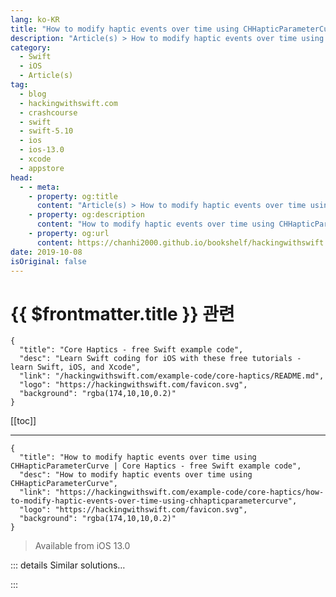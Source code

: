 ```yaml
---
lang: ko-KR
title: "How to modify haptic events over time using CHHapticParameterCurve"
description: "Article(s) > How to modify haptic events over time using CHHapticParameterCurve"
category:
  - Swift
  - iOS
  - Article(s)
tag: 
  - blog
  - hackingwithswift.com
  - crashcourse
  - swift
  - swift-5.10
  - ios
  - ios-13.0
  - xcode
  - appstore
head:
  - - meta:
    - property: og:title
      content: "Article(s) > How to modify haptic events over time using CHHapticParameterCurve"
    - property: og:description
      content: "How to modify haptic events over time using CHHapticParameterCurve"
    - property: og:url
      content: https://chanhi2000.github.io/bookshelf/hackingwithswift.com/example-code/core-haptics/how-to-modify-haptic-events-over-time-using-chhapticparametercurve.html
date: 2019-10-08
isOriginal: false
---
```


# {{ $frontmatter.title }} 관련

```component VPCard
{
  "title": "Core Haptics - free Swift example code",
  "desc": "Learn Swift coding for iOS with these free tutorials - learn Swift, iOS, and Xcode",
  "link": "/hackingwithswift.com/example-code/core-haptics/README.md",
  "logo": "https://hackingwithswift.com/favicon.svg",
  "background": "rgba(174,10,10,0.2)"
}
```

[[toc]]

---

```component VPCard
{
  "title": "How to modify haptic events over time using CHHapticParameterCurve | Core Haptics - free Swift example code",
  "desc": "How to modify haptic events over time using CHHapticParameterCurve",
  "link": "https://hackingwithswift.com/example-code/core-haptics/how-to-modify-haptic-events-over-time-using-chhapticparametercurve",
  "logo": "https://hackingwithswift.com/favicon.svg",
  "background": "rgba(174,10,10,0.2)"
}
```

> Available from iOS 13.0

<!-- TODO: 작성 -->

<!-- 
Core Haptics gives us extraordinary control over vibration events, including one-off taps (transient haptics), longer vibrations (continuous haptics), and shaped vibrations (haptic parameter curves).

For example, if you wanted to make a vibration that started strong and faded away, you would use import CoreHaptics and create a property to store the haptic engine:

```swift
var engine: CHHapticEngine?
```

Then you would spin up the haptic engine like this:

```swift
guard CHHapticEngine.capabilitiesForHardware().supportsHaptics else { return }

do {
    engine = try CHHapticEngine()
    try engine?.start()
} catch {
    print("There was an error creating the engine: \(error.localizedDescription)")
}
```

Finally, you need to run this code whenever you want your haptic to play

```swift
// create a dull, strong haptic
let sharpness = CHHapticEventParameter(parameterID: .hapticSharpness, value: 0)
let intensity = CHHapticEventParameter(parameterID: .hapticIntensity, value: 1)

// create a curve that fades from 1 to 0 over one second
let start = CHHapticParameterCurve.ControlPoint(relativeTime: 0, value: 1)
let end = CHHapticParameterCurve.ControlPoint(relativeTime: 1, value: 0)

// use that curve to control the haptic strength
let parameter = CHHapticParameterCurve(parameterID: .hapticIntensityControl, controlPoints: [start, end], relativeTime: 0)

// create a continuous haptic event starting immediately and lasting one second
let event = CHHapticEvent(eventType: .hapticContinuous, parameters: [sharpness, intensity], relativeTime: 0, duration: 1)

// now attempt to play the haptic, with our fading parameter
do {
    let pattern = try CHHapticPattern(events: [event], parameterCurves: [parameter])

    let player = try engine?.makePlayer(with: pattern)
    try player?.start(atTime: 0)
} catch {
    // add your own meaningful error handling here!
    print(error.localizedDescription)
}
```

As you can see, it does take quite a bit of code to get a fairly basic effect. However, the reason for that is because Core Haptics allows us to create more complicated effects by adding more parameters, curves, and events - it’s a remarkably flexible API.

For example, we just created a fading continuous haptic, but we can actually combine that with multiple transient haptics to make an explosion effect: one fading buzz, with lots of smaller little pops going off at the same time.

To try this out, first make sure you follow the setup steps above, then use this code to create and play your haptic:

```swift
var events = [CHHapticEvent]()
var curves = [CHHapticParameterCurve]()

do {
    // create one continuous buzz that fades out
    let sharpness = CHHapticEventParameter(parameterID: .hapticSharpness, value: 0)
    let intensity = CHHapticEventParameter(parameterID: .hapticIntensity, value: 1)

    let start = CHHapticParameterCurve.ControlPoint(relativeTime: 0, value: 1)
    let end = CHHapticParameterCurve.ControlPoint(relativeTime: 1.5, value: 0)

    let parameter = CHHapticParameterCurve(parameterID: .hapticIntensityControl, controlPoints: [start, end], relativeTime: 0)
    let event = CHHapticEvent(eventType: .hapticContinuous, parameters: [sharpness, intensity], relativeTime: 0, duration: 1.5)
    events.append(event)
    curves.append(parameter)
}

for _ in 1...16 {
    // make some sparkles
    let sharpness = CHHapticEventParameter(parameterID: .hapticSharpness, value: 1)
    let intensity = CHHapticEventParameter(parameterID: .hapticIntensity, value: 1)
    let event = CHHapticEvent(eventType: .hapticTransient, parameters: [sharpness, intensity], relativeTime: TimeInterval.random(in: 0.1...1))
    events.append(event)
}

do {
    let pattern = try CHHapticPattern(events: events, parameterCurves: curves)

    let player = try engine?.makePlayer(with: pattern)
    try player?.start(atTime: 0)
} catch {
    print(error.localizedDescription)
}
```

By combining 16 random transient haptics with our fading continuous haptic, we can get an effect that feels great and can be bundled into a method for easier re-use - it’s a really neat special effect you can add to both apps and games.

-->

::: details Similar solutions…

<!--
/example-code/uikit/how-to-generate-haptic-feedback-with-uifeedbackgenerator">How to generate haptic feedback with UIFeedbackGenerator 
/example-code/core-haptics/how-to-detect-whether-haptic-event-playback-is-supported">How to modify haptic events over time using CHHapticParameterCurve 
/quick-start/swiftui/how-to-add-haptic-effects-using-sensory-feedback">How to add haptic effects using sensory feedback 
/quick-start/swiftui/how-to-detect-and-respond-to-key-press-events">How to detect and respond to key press events 
/quick-start/swiftui/how-to-respond-to-view-lifecycle-events-onappear-and-ondisappear">How to respond to view lifecycle events: onAppear() and onDisappear()</a>
-->

:::

